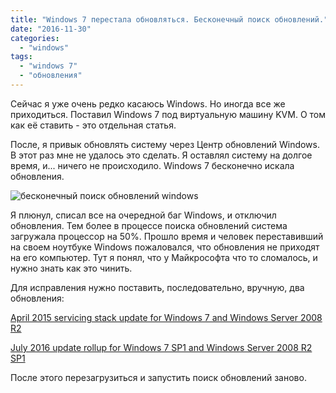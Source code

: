 ```yaml
---
title: "Windows 7 перестала обновляться. Бесконечный поиск обновлений."
date: "2016-11-30"
categories: 
  - "windows"
tags: 
  - "windows 7"
  - "обновления"
---
```


Сейчас я уже очень редко касаюсь Windows. Но иногда все же приходиться. Поставил Windows 7 под виртуальную машину KVM. О том как её ставить - это отдельная статья.

После, я привык обновлять систему через Центр обновлений Windows. В этот раз мне не удалось это сделать. Я оставлял систему на долгое время, и... ничего не происходило. Windows 7 бесконечно искала обновления.

![бесконечный поиск обновлений windows](/hugoshell/images/2016/11/winupdate.png)

Я плюнул, списал все на очередной баг Windows, и отключил обновления. Тем более в процессе поиска обновлений система загружала процессор на 50%. Прошло время и человек переставивший на своем ноутбуке Windows пожаловался, что обновления не приходят на его компьютер. Тут я понял, что у Майкрософта что то сломалось, и нужно знать как это чинить.

Для исправления нужно поставить, последовательно, вручную, два обновления:

[April 2015 servicing stack update for Windows 7 and Windows Server 2008 R2](https://support.microsoft.com/en-us/kb/3020369)

[July 2016 update rollup for Windows 7 SP1 and Windows Server 2008 R2 SP1](https://support.microsoft.com/en-us/kb/3172605)

После этого перезагрузиться и запустить поиск обновлений заново.
